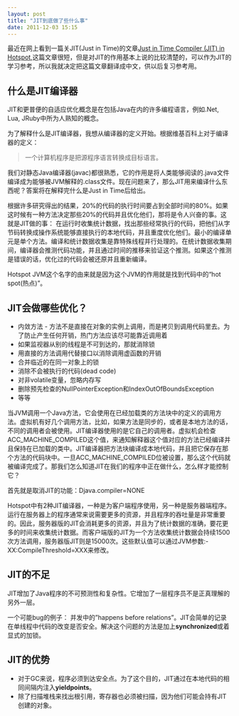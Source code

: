 ```yaml
---
layout: post
title: "JIT到底做了些什么事"
date: 2011-12-03 15:15
---
```

最近在网上看到一篇关JIT(Just in Time)的文章[Just in Time Compiler (JIT) in Hotspot](http://java.dzone.com/articles/just-time-compiler-jit-hotspot?utm_source=feedburner&utm_medium=feed&utm_campaign=Feed%3A+javalobby%2Ffrontpage+%28Javalobby+%2F+Java+Zone%29&utm_content=Google+Reader "Just in Time Compiler (JIT) in Hotspot"),这篇文章很短，但是对JIT的作用基本上说的比较清楚的，可以作为JIT的学习参考，所以我就决定把这篇文章翻译成中文，供以后复习参考用。

## 什么是JIT编译器

JIT和更普便的自适应优化概念是在包括Java在内的许多编程语言，例如.Net, Lua, JRuby中所为人熟知的概念。

为了解释什么是JIT编译器，我想从编译器的定义开始。根据维基百科上对于编译器的定义：

> 一个计算机程序是把源程序语言转换成目标语言。

我们对静态Java编译器(javac)都很熟悉，它的作用是将人类能够阅读的.java文件编译成为能够被JVM解释的.class文件。现在问题来了，那么JIT用来编译什么东西呢？答案将在解释完什么是Just in Time后给出。

根据许多研究得出的结果，20%的代码的执行时间要占到全部时间的80%。如果这时候有一种方法决定那些20%的代码并且优化他们，那将是令人兴奋的事。这就是JIT做的事： 在运行时收集统计数据，找出那些经常执行的代码，把他们从字节码转换成操作系统能够直接执行的本地代码，并且重度优化他们。最小的编译单元是单个方法。编译和统计数据收集是靠特殊线程并行处理的。在统计数据收集期间，编译器会推测代码功能，并且通过时间的推移来验证这个推测。如果这个推测是错误的话，优化过的代码会被还原并且重新编译。

Hotspot JVM这个名字的由来就是因为这个JVM的作用就是找到代码中的“hot spot(热点)”。

## JIT会做哪些优化？

* 内敛方法 - 方法不是直接在对象的实例上调用，而是拷贝到调用代码里去。为了防止产生任何开销，热门方法应该尽可能靠近调用着
* 如果监视器从别的线程是不可到达的，那就消除锁
* 用直接的方法调用代替接口以消除调用虚函数的开销
* 合并临近的在同一对象上的锁
* 消除不会被执行的代码(dead code)
* 对非volatile变量，忽略内存写
* 删除预先检查的NullPointerException和IndexOutOfBoundsException
* 等等

当JVM调用一个Java方法，它会使用在已经加载类的方法块中的定义的调用方法。虚拟机有好几个调用方法，比如，如果方法是同步的，或者是本地方法的话，不同的调用者会被使用。JIT编译器使用的是它自己的调用者。虚拟机会检查ACC_MACHINE_COMPILED这个值，来通知解释器这个值对应的方法已经编译并且保持在已加载的类中。JIT编译器把方法块编译成本地代码，并且把它保存在那个方法的代码块中。一旦ACC_MACHINE_COMPILED位被设置，那么这个代码就被编译完成了。那我们怎么知道JIT在我们的程序中正在做什么，怎么样才能控制它？

首先就是取消JIT的功能：Djava.compiler=NONE

Hotspot中有2种JIT编译器，一种是为客户端程序使用，另一种是服务器端程序。运行在服务器上的程序通常来说需要更多的资源，并且程序的吞吐量是非常重要的。因此，服务器版的JIT会消耗更多的资源，并且为了统计数据的准确，要花更多的时间来收集统计数据。而客户端版的JIT为一个方法收集统计数据会持续1500次方法调用，服务器版JIT则是15000次。这些默认值可以通过JVM参数:-XX:CompileThreshold=XXX来修改。

## JIT的不足

JIT增加了Java程序的不可预测性和复杂性。它增加了一层程序员不是正真理解的另外一层。

一个可能bug的例子： 并发中的”happens before relations”。JIT会简单的记录在单线程中代码的改变是否安全。解决这个问题的方法是加上**synchronized**或着显式的加锁。

## JIT的优势

* 对于GC来说，程序必须到达安全点。为了这个目的，JIT通过在本地代码的相同间隔内注入**yieldpoints**。
* 除了扫描堆栈来找出根引用，寄存器也必须被扫描，因为他们可能会持有JIT创建的对象。


